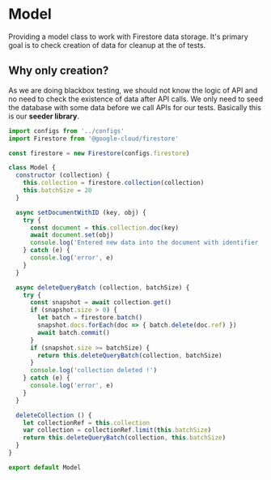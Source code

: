 # Model
Providing a model class to work with Firestore data storage.
It's primary goal is to check creation of data for cleanup at the of tests.
## Why only creation?
As we are doing blackbox testing, we should not know the logic of API and no
need to check the existence of data after API calls.
We only need to seed the database with some data before we call APIs for our tests.
Basically this is our **seeder library**.

```javascript
import configs from '../configs'
import Firestore from '@google-cloud/firestore'

const firestore = new Firestore(configs.firestore)

class Model {
  constructor (collection) {
    this.collection = firestore.collection(collection)
    this.batchSize = 20
  }

  async setDocumentWithID (key, obj) {
    try {
      const document = this.collection.doc(key)
      await document.set(obj)
      console.log('Entered new data into the document with identifier ')
    } catch (e) {
      console.log('error', e)
    }
  }

  async deleteQueryBatch (collection, batchSize) {
    try {
      const snapshot = await collection.get()
      if (snapshot.size > 0) {
        let batch = firestore.batch()
        snapshot.docs.forEach(doc => { batch.delete(doc.ref) })
        await batch.commit()
      }
      if (snapshot.size >= batchSize) {
        return this.deleteQueryBatch(collection, batchSize)
      }
      console.log('collection deleted !')
    } catch (e) {
      console.log('error', e)
    }
  }

  deleteCollection () {
    let collectionRef = this.collection
    var collection = collectionRef.limit(this.batchSize)
    return this.deleteQueryBatch(collection, this.batchSize)
  }
}

export default Model
```
